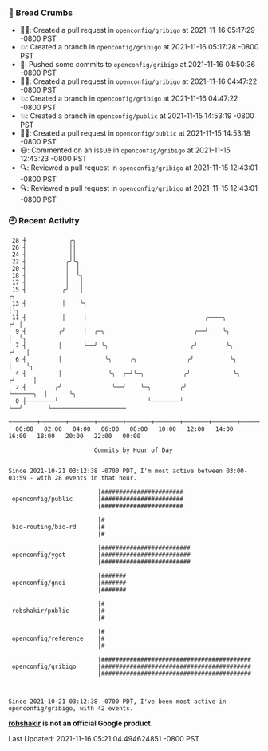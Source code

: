 ### 🍞 Bread Crumbs

 * ✍🏼: Created a pull request in `openconfig/gribigo` at 2021-11-16 05:17:29 -0800 PST
 * 💥: Created a branch in `openconfig/gribigo` at 2021-11-16 05:17:28 -0800 PST
 * 🚢: Pushed some commits to `openconfig/gribigo` at 2021-11-16 04:50:36 -0800 PST
 * ✍🏼: Created a pull request in `openconfig/gribigo` at 2021-11-16 04:47:22 -0800 PST
 * 💥: Created a branch in `openconfig/gribigo` at 2021-11-16 04:47:22 -0800 PST
 * 💥: Created a branch in `openconfig/public` at 2021-11-15 14:53:19 -0800 PST
 * ✍🏼: Created a pull request in `openconfig/public` at 2021-11-15 14:53:18 -0800 PST
 * 😃: Commented on an issue in `openconfig/gribigo` at 2021-11-15 12:43:23 -0800 PST
 * 🔍: Reviewed a pull request in  `openconfig/gribigo` at 2021-11-15 12:43:01 -0800 PST
 * 🔍: Reviewed a pull request in  `openconfig/gribigo` at 2021-11-15 12:43:01 -0800 PST

### 🕘 Recent Activity
```
 28 ┼            ╭╮
 26 ┤            ││
 24 ┤            ││
 22 ┤           ╭╯╰╮
 20 ┤           │  │
 18 ┤           │  ╰╮
 17 ┤           │   │
 15 ┤          ╭╯   │                                                        ╭╮
 13 ┤          │    ╰╮                                                       │╰╮
 11 ┤          │     │                                 ╭────╮               ╭╯ │
  9 ┤         ╭╯     │  ╭─╮                         ╭──╯    ╰╮              │  ╰╮
  7 ┤         │      ╰──╯ ╰╮                       ╭╯        ╰╮            ╭╯   │
  6 ┤         │            ╰╮     ╭╮              ╭╯          ╰╮           │    ╰╮
  4 ┤         │             ╰╮  ╭─╯╰─╮           ╭╯            ╰╮         ╭╯     │
  2 ┤        ╭╯              ╰──╯    ╰─╮        ╭╯              ╰──────╮  │      ╰╮
  0 ┼────────╯                         ╰────────╯                      ╰──╯       ╰─────────────────────
    +───────+───────+───────+───────+───────+───────+───────+───────+───────+───────+───────+───────+────
  00:00   02:00   04:00   06:00   08:00   10:00   12:00   14:00   16:00   18:00   20:00   22:00   00:00   

						Commits by Hour of Day


Since 2021-10-21 03:12:38 -0700 PDT, I'm most active between 03:00-03:59 - with 28 events in that hour.

```



```
                         |#######################
 openconfig/public       |#######################
                         |#######################

                         |#
 bio-routing/bio-rd      |#
                         |#

                         |#########################
 openconfig/ygot         |#########################
                         |#########################

                         |#######
 openconfig/gnoi         |#######
                         |#######

                         |#
 robshakir/public        |#
                         |#

                         |#
 openconfig/reference    |#
                         |#

                         |##########################################
 openconfig/gribigo      |##########################################
                         |##########################################



Since 2021-10-21 03:12:38 -0700 PDT, I've been most active in openconfig/gribigo, with 42 events.

```
**[robshakir](mailto:robjs@google.com) is not an official Google product.**  


Last Updated: 2021-11-16 05:21:04.494624851 -0800 PST
